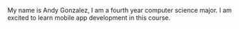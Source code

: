 My name is Andy Gonzalez, I am a fourth year computer science major. I am excited to learn mobile app development in this course. 

